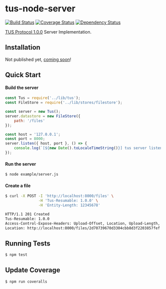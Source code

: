 # tus-node-server
[![Build Status](https://travis-ci.org/tus/tus-node-server.svg?branch=master)](https://travis-ci.org/tus/tus-node-server)
[![Coverage Status](https://coveralls.io/repos/tus/tus-node-server/badge.svg?branch=master&service=github)](https://coveralls.io/github/tus/tus-node-server?branch=master)
[![Dependency Status](https://david-dm.org/tus/tus-node-server.svg)](https://david-dm.org/tus/tus-node-server#info=dependencies)

[TUS Protocol 1.0.0](http://tus.io/protocols/resumable-upload.html) Server Implementation.

## Installation

Not published yet, [coming soon](https://github.com/tus/tus-node-server/milestones/1.0%20NPM%20Publish)!

## Quick Start

#### Build the server
```javascript
const Tus = require('../lib/tus');
const FileStore = require('../lib/stores/filestore');

const server = new Tus();
server.datastore = new FileStore({
    path: '/files'
});

const host = '127.0.0.1';
const port = 8000;
server.listen({ host, port }, () => {
    console.log(`[${new Date().toLocaleTimeString()}] tus server listening at http://${host}:${port}`);
});

```

#### Run the server
```bash
$ node example/server.js
```


#### Create a file
```bash
$ curl -X POST -I 'http://localhost:8000/files' \
               -H 'Tus-Resumable: 1.0.0' \
               -H 'Entity-Length: 12345678'

HTTP/1.1 201 Created
Tus-Resumable: 1.0.0
Access-Control-Expose-Headers: Upload-Offset, Location, Upload-Length, Tus-Version, Tus-Resumable, Tus-Max-Size, Tus-Extension, Upload-Metadata
Location: http://localhost:8000/files/2d70739670d3304cbb8d3f2203857fef
```

## Running Tests
```bash
$ npm test
```

## Update Coverage
```bash
$ npm run coveralls
```
